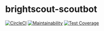 # brightscout-scoutbot
[![CircleCI](https://circleci.com/gh/Brightscout/brightscout-scoutbot.svg?style=shield)](https://circleci.com/gh/Brightscout/brightscout-scoutbot) [![Maintainability](https://api.codeclimate.com/v1/badges/76db0667d6d6ae510b29/maintainability)](https://codeclimate.com/github/Brightscout/brightscout-scoutbot/maintainability) [![Test Coverage](https://api.codeclimate.com/v1/badges/76db0667d6d6ae510b29/test_coverage)](https://codeclimate.com/github/Brightscout/brightscout-scoutbot/test_coverage)
